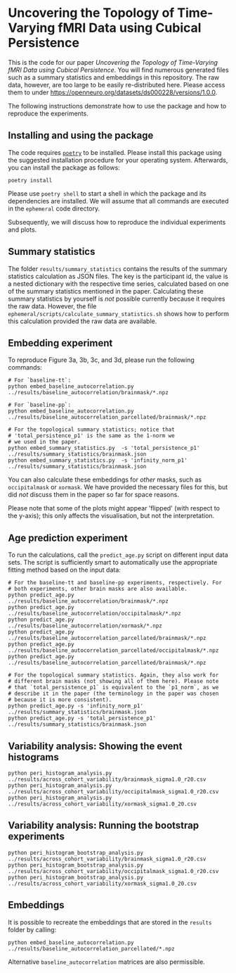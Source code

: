 # Uncovering the Topology of Time-Varying fMRI Data using Cubical Persistence

This is the code for our paper *Uncovering the Topology of Time-Varying fMRI Data using Cubical Persistence*.
You will find numerous generated files such as a summary statistics and
embeddings in this repository. The raw data, however, are too large to
be easily re-distributed here. Please access them to under https://openneuro.org/datasets/ds000228/versions/1.0.0.

The following instructions demonstrate how to use the package and how to
reproduce the experiments.

## Installing and using the package

The code requires [`poetry`](https://python-poetry.org) to be installed.
Please install this package using the suggested installation procedure
for your operating system. Afterwards, you can install the package as
follows:

```
poetry install
```

Please use `poetry shell` to start a shell in which the
package and its dependencies are installed. We will assume that all
commands are executed in the `ephemeral` code directory.

Subsequently, we will discuss how to reproduce the individual
experiments and plots.

## Summary statistics

The folder `results/summary_statistics` contains the results of the
summary statistics calculation as JSON files. The key is the participant
id, the value is a nested dictionary with the respective time series,
calculated based on one of the summary statistics mentioned in the
paper. Calculating these summary statistics by yourself is *not*
possible currently because it requires the raw data. However, the file
`ephemeral/scripts/calculate_summary_statistics.sh` shows how to perform
this calculation provided the raw data are available.

## Embedding experiment

To reproduce Figure 3a, 3b, 3c, and 3d, please run the following
commands:

    # For `baseline-tt`:
    python embed_baseline_autocorrelation.py ../results/baseline_autocorrelation/brainmask/*.npz

    # For `baseline-pp`:
    python embed_baseline_autocorrelation.py ../results/baseline_autocorrelation_parcellated/brainmask/*.npz

    # For the topological summary statistics; notice that
    # 'total_persistence_p1' is the same as the 1-norm we
    # we used in the paper.
    python embed_summary_statistics.py  -s 'total_persistence_p1' ../results/summary_statistics/brainmask.json
    python embed_summary_statistics.py  -s 'infinity_norm_p1' ../results/summary_statistics/brainmask.json

You can also calculate these embeddings for *other* masks, such as
`occipitalmask` or `xormask`. We have provided the necessary files
for this, but did *not* discuss them in the paper so far for space
reasons.

Please note that some of the plots might appear 'flipped' (with respect
to the y-axis); this only affects the visualisation, but not the
interpretation.

## Age prediction experiment

To run the calculations, call the `predict_age.py` script on different
input data sets. The script is sufficiently smart to automatically use
the appropriate fitting method based on the input data:

    # For the baseline-tt and baseline-pp experiments, respectively. For
    # both experiments, other brain masks are also available.
    python predict_age.py ../results/baseline_autocorrelation/brainmask/*.npz
    python predict_age.py ../results/baseline_autocorrelation/occipitalmask/*.npz
    python predict_age.py ../results/baseline_autocorrelation/xormask/*.npz
    python predict_age.py ../results/baseline_autocorrelation_parcellated/brainmask/*.npz
    python predict_age.py ../results/baseline_autocorrelation_parcellated/occipitalmask/*.npz
    python predict_age.py ../results/baseline_autocorrelation_parcellated/brainmask/*.npz

    # For the topological summary statistics. Again, they also work for
    # different brain masks (not showing all of them here). Please note
    # that `total_persistence_p1` is equivalent to the `p1_norm`, as we
    # describe it in the paper (the terminology in the paper was chosen
    # because it is more consistent).
    python predict_age.py -s 'infinity_norm_p1' ../results/summary_statistics/brainmask.json
    python predict_age.py -s 'total_persistence_p1' ../results/summary_statistics/brainmask.json

## Variability analysis: Showing the event histograms

    python peri_histogram_analysis.py ../results/across_cohort_variability/brainmask_sigma1.0_r20.csv
    python peri_histogram_analysis.py ../results/across_cohort_variability/occipitalmask_sigma1.0_r20.csv
    python peri_histogram_analysis.py ../results/across_cohort_variability/xormask_sigma1.0_20.csv

## Variability analysis: Running the bootstrap experiments

    python peri_histogram_bootstrap_analysis.py ../results/across_cohort_variability/brainmask_sigma1.0_r20.csv
    python peri_histogram_bootstrap_analysis.py ../results/across_cohort_variability/occipitalmask_sigma1.0_r20.csv
    python peri_histogram_bootstrap_analysis.py ../results/across_cohort_variability/xormask_sigma1.0_20.csv

## Embeddings

It is possible to recreate the embeddings that are stored in the
`results` folder by calling:

    python embed_baseline_autocorrelation.py ../results/baseline_autocorrelation_parcellated/*.npz

Alternative `baseline_autocorrelation` matrices are also permissible.
